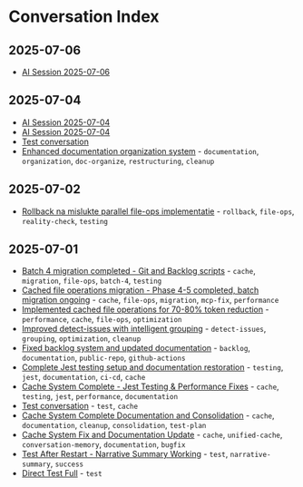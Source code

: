 # Conversation Index

## 2025-07-06

- [AI Session 2025-07-06](2025-07-06-12-02-43-ai-session-2025-07-06.md)

## 2025-07-04

- [AI Session 2025-07-04](2025-07-04-23-21-52-ai-session-2025-07-04.md)
- [AI Session 2025-07-04](2025-07-04-19-01-00-ai-session-2025-07-04.md)
- [Test conversation](2025-07-04-12-28-15-test-conversation.md)
- [Enhanced documentation organization system](2025-07-04-10-43-27-enhanced-documentation-organization-system.md) - `documentation`, `organization`, `doc-organize`, `restructuring`, `cleanup`

## 2025-07-02

- [Rollback na mislukte parallel file-ops implementatie](2025-07-02-14-21-51-rollback-na-mislukte-parallel-file-ops-implementat.md) - `rollback`, `file-ops`, `reality-check`, `testing`

## 2025-07-01

- [Batch 4 migration completed - Git and Backlog scripts](2025-07-01-23-24-59-batch-4-migration-completed-git-and-backlog-script.md) - `cache`, `migration`, `file-ops`, `batch-4`, `testing`
- [Cached file operations migration - Phase 4-5 completed, batch migration ongoing](2025-07-01-23-09-29-cached-file-operations-migration-phase-4-5-complet.md) - `cache`, `file-ops`, `migration`, `mcp-fix`, `performance`
- [Implemented cached file operations for 70-80% token reduction](2025-07-01-21-59-13-implemented-cached-file-operations-for-70-80-token.md) - `performance`, `cache`, `file-ops`, `optimization`
- [Improved detect-issues with intelligent grouping](2025-07-01-21-07-08-improved-detect-issues-with-intelligent-grouping.md) - `detect-issues`, `grouping`, `optimization`, `cleanup`
- [Fixed backlog system and updated documentation](2025-07-01-20-41-05-fixed-backlog-system-and-updated-documentation.md) - `backlog`, `documentation`, `public-repo`, `github-actions`
- [Complete Jest testing setup and documentation restoration](2025-07-01-16-47-43-complete-jest-testing-setup-and-documentation-rest.md) - `testing`, `jest`, `documentation`, `ci-cd`, `cache`
- [Cache System Complete - Jest Testing & Performance Fixes](2025-07-01-15-58-32-cache-system-complete-jest-testing-performance-fix.md) - `cache`, `testing`, `jest`, `performance`, `documentation`
- [Test conversation](2025-07-01-15-13-25-test-conversation.md) - `test`, `cache`
- [Cache System Complete Documentation and Consolidation](2025-07-01-14-27-52-cache-system-complete-documentation-and-consolidat.md) - `cache`, `documentation`, `cleanup`, `consolidation`, `test-plan`
- [Cache System Fix and Documentation Update](2025-07-01-13-24-44-cache-system-fix-and-documentation-update.md) - `cache`, `unified-cache`, `conversation-memory`, `documentation`, `bugfix`
- [Test After Restart - Narrative Summary Working](2025-07-01-12-28-58-test-after-restart-narrative-summary-working.md) - `test`, `narrative-summary`, `success`
- [Direct Test Full](2025-07-01-12-17-18-direct-test-full.md) - `test`

